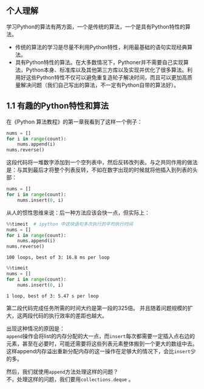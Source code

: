 ## 个人理解  

学习Python的算法有两方面，一个是传统的算法，一个是具有Python特性的算法。    
- 传统的算法的学习是尽量不利用Python特性，利用最基础的语句实现经典算法。  
- 具有Python特性的算法。在大多数情况下，Pythoner并不需要自己实现算法，Python本身、标准库以及其他第三方库以及实现并优化了很多算法。利用好这些Python特性不仅可以避免重复造轮子解决时间，而且可以更加高质量解决问题（我们自己写出的算法，不一定有Python自带的算法好）。  
  
## 1.1 有趣的Python特性和算法  

在《Python 算法教程》的第一章我看到了这样一个例子：  
  
```python
nums = []
for i in range(count):
    nums.append(i)
nums.reverse()
```
  
这段代码将一堆数字添加到一个空列表中，然后反转改列表。与之共同作用的做法是：与其到最后才将整个列表反转，不如在数字出现的时候就将他插入到列表的头部：  
  

```python
nums = []
for i in range(count):
    nums.insert(0, i)
```  
  
从人的惯性思维来说：后一种方法应该会快一点，但实际上：  


```python
%%timeit  # ipython 中这块语句多次执行的平均执行时间
nums = []
for i in range(count):
    nums.append(i)
nums.reverse()
```

    100 loops, best of 3: 16.8 ms per loop
    


```python
%%timeit
nums = []
for i in range(count):
    nums.insert(0, i)
```

    1 loop, best of 3: 5.47 s per loop
  

第二段代码完成任务所需的时间大约是第一段的325倍。 并且随着问题规模的扩大，这两段代码的执行效率的差距也越大。  
  
出现这种情况的原因是：  
`append`操作会将list的内存分配的大一点，而`insert`每次都需要一定插入点右边的元素，甚至在必要时，可能还需要将这些列表元素整体搬到一个更大的数组中去。 这样append内存溢出重新分配内存的这一操作在足够大的情况下，会比`insert`少的多。  

  
然后，我们就使用`append`方法处理这样的问题？  
不，处理这样的问题，我们要用`collections.deque` 。 

